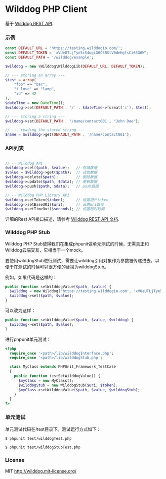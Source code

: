 # Wilddog PHP Client

基于 [Wilddog REST API](https://z.wilddog.com/rest/quickstart).

### 示例
```php
const DEFAULT_URL = 'https://testing.wilddogio.com/';
const DEFAULT_TOKEN = 'xVUeUTLjTye5cS4ugiG6C5BStV0deHgfsCi6SG6W';
const DEFAULT_PATH = '/wilddog/example';

$wilddog = new \Wilddog\WilddogLib(DEFAULT_URL, DEFAULT_TOKEN);

// --- storing an array ---
$test = array(
    "foo" => "bar",
    "i_love" => "lamp",
    "id" => 42
);
$dateTime = new DateTime();
$wilddog->set(DEFAULT_PATH . '/' . $dateTime->format('c'), $test);

// --- storing a string ---
$wilddog->set(DEFAULT_PATH . '/name/contact001', "John Doe");

// --- reading the stored string ---
$name = $wilddog->get(DEFAULT_PATH . '/name/contact001');
```

### API列表
```php

// -- Wilddog API
$wilddog->set($path, $value);   // 存储数据
$value = $wilddog->get($path);  // 读取数据
$wilddog->delete($path);        // 删除数据
$wilddog->update($path, $data); // 更新数据
$wilddog->push($path, $data);   // push数据

// -- Wilddog PHP Library API
$wilddog->setToken($token);     // 设置用户token
$wilddog->setBaseURI($uri);     // 设置uri路径
$wilddog->setTimeOut($seconds); // 设置超时时间
```

详细的Rest API接口描述，请参考 [Wilddog REST API 文档](https://z.wilddog.com/rest/quickstart).

### Wilddog PHP Stub
Wilddog PHP Stub使得我们在集成phpunit做单元测试的时候，无需真正和Wilddog云端交互，它相当于一个mock。

要使用wilddogStub进行测试，需要让wilddog引用对象作为参数被传递进去，以便于在测试的时候可以很方便的替换为wilddogStub。

例如，如果代码是这样的：

```php
public function setWilddogValue($path, $value) {
  $wilddog = new Wilddog('https://testing.wilddogio.com', 'xVUeUTLjTye5cS4ugiG6C5BStV0deHgfsCi6SG6W');
  $wilddog->set($path, $value);
}
```

可以改为这样：

```php
public function setWilddogValue($path, $value, $wilddog) {
  $wilddog->set($path, $value);
}
```

进行phpunit单元测试：

```php
<?php
  require_once '<path>/lib/wilddogInterface.php';
  require_once '<path>/lib/wilddogStub.php';

  class MyClass extends PHPUnit_Framework_TestCase
  {
    public function testSetWilddogValue() {
      $myClass = new MyClass();
      $wilddogStub = new WilddogStub($uri, $token);
      $myClass->setWilddogValue($path, $value, $wilddogStub);
    }
  }
?>
```

### 单元测试
单元测试代码在/test目录下。测试运行方式如下：

```bash
$ phpunit test/wilddogTest.php
```

```bash
$ phpunit test/wilddogStubTest.php
```

### License
MIT
http://wilddog.mit-license.org/